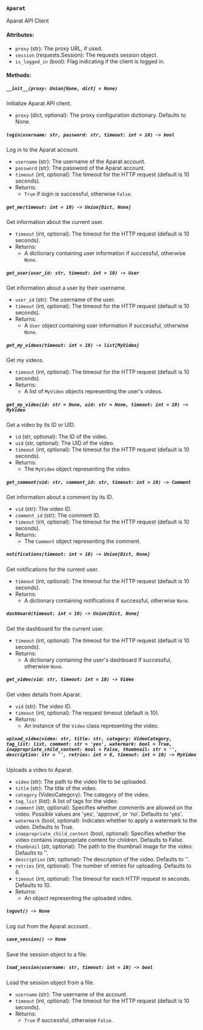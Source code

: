 ### `Aparat`

Aparat API Client

#### Attributes:
- `proxy` (str): The proxy URL, if used.
- `session` (requests.Session): The requests session object.
- `is_logged_in` (bool): Flag indicating if the client is logged in.

#### Methods:

##### `__init__(proxy: Union[None, dict] = None)`
Initialize Aparat API client.

- `proxy` (dict, optional): The proxy configuration dictionary. Defaults to None.

##### `login(username: str, password: str, timeout: int = 10) -> bool`
Log in to the Aparat account.

- `username` (str): The username of the Aparat account.
- `password` (str): The password of the Aparat account.
- `timeout` (int, optional): The timeout for the HTTP request (default is 10 seconds).
- Returns:
    - `True` if login is successful, otherwise `False`.

##### `get_me(timeout: int = 10) -> Union[Dict, None]`
Get information about the current user.

- `timeout` (int, optional): The timeout for the HTTP request (default is 10 seconds).
- Returns:
    - A dictionary containing user information if successful, otherwise `None`.

##### `get_user(user_id: str, timeout: int = 10) -> User`
Get information about a user by their username.

- `user_id` (str): The username of the user.
- `timeout` (int, optional): The timeout for the HTTP request (default is 10 seconds).
- Returns:
    - A `User` object containing user information if successful, otherwise `None`.

##### `get_my_videos(timeout: int = 10) -> list[MyVideo]`
Get my videos.

- `timeout` (int, optional): The timeout for the HTTP request (default is 10 seconds).
- Returns:
    - A list of `MyVideo` objects representing the user's videos.

##### `get_my_video(id: str = None, uid: str = None, timeout: int = 10) -> MyVideo`
Get a video by its ID or UID.

- `id` (str, optional): The ID of the video.
- `uid` (str, optional): The UID of the video.
- `timeout` (int, optional): The timeout for the HTTP request (default is 10 seconds).
- Returns:
    - The `MyVideo` object representing the video.

##### `get_comment(vid: str, comment_id: str, timeout: int = 10) -> Comment`
Get information about a comment by its ID.

- `vid` (str): The video ID.
- `comment_id` (str): The comment ID.
- `timeout` (int, optional): The timeout for the HTTP request (default is 10 seconds).
- Returns:
    - The `Comment` object representing the comment.

##### `notifications(timeout: int = 10) -> Union[Dict, None]`
Get notifications for the current user.

- `timeout` (int, optional): The timeout for the HTTP request (default is 10 seconds).
- Returns:
    - A dictionary containing notifications if successful, otherwise `None`.

##### `dashboard(timeout: int = 10) -> Union[Dict, None]`
Get the dashboard for the current user.

- `timeout` (int, optional): The timeout for the HTTP request (default is 10 seconds).
- Returns:
    - A dictionary containing the user's dashboard if successful, otherwise `None`.

##### `get_video(vid: str, timeout: int = 10) -> Video`
Get video details from Aparat.

- `vid` (str): The video ID.
- `timeout` (int, optional): The request timeout (default is 10).
- Returns:
    - An instance of the `Video` class representing the video.

##### `upload_video(video: str, title: str, category: VideoCategory, tag_list: list, comment: str = 'yes', watermark: bool = True, inappropriate_child_content: bool = False, thumbnail: str = '', description: str = '', retries: int = 6, timeout: int = 10) -> MyVideo`
Uploads a video to Aparat.

- `video` (str): The path to the video file to be uploaded.
- `title` (str): The title of the video.
- `category` (VideoCategory): The category of the video.
- `tag_list` (list): A list of tags for the video.
- `comment` (str, optional): Specifies whether comments are allowed on the video. Possible values are 'yes', 'approve', or 'no'. Defaults to 'yes'.
- `watermark` (bool, optional): Indicates whether to apply a watermark to the video. Defaults to True.
- `inappropriate_child_content` (bool, optional): Specifies whether the video contains inappropriate content for children. Defaults to False.
- `thumbnail` (str, optional): The path to the thumbnail image for the video. Defaults to ''.
- `description` (str, optional): The description of the video. Defaults to ''.
- `retries` (int, optional): The number of retries for uploading. Defaults to 6.
- `timeout` (int, optional): The timeout for each HTTP request in seconds. Defaults to 10.
- Returns:
    - An object representing the uploaded video.

##### `logout() -> None`
Log out from the Aparat account.

##### `save_session() -> None`
Save the session object to a file.

##### `load_session(username: str, timeout: int = 10) -> bool`
Load the session object from a file.

- `username` (str): The username of the account.
- `timeout` (int, optional): The timeout for the HTTP request (default is 10 seconds).
- Returns:
    - `True` if successful, otherwise `False`.
